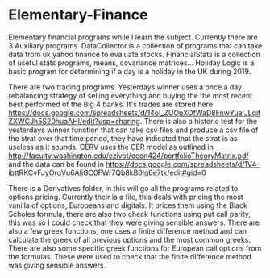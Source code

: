 # Elementary-Finance
Elementary financial programs while I learn the subject.
Currently there are 3 Auxiliary programs.
DataCollector is a collection of programs that can take data from uk yahoo finance to evaluate stocks.
FinancialStats is a collection of useful stats programs, means, covariance matrices...
Holiday Logic is a basic program for determining if a day is a holiday in the UK during 2019.

There are two trading programs.
Yesterdays winner uses a once a day rebalancing strategy of selling everything and buying the the most recent best performed of the Big 4 banks. It's trades are stored here https://docs.google.com/spreadsheets/d/14oI_ZUOpXOfWaD8FnwYualJLqitZXWCJh5S20huaAHI/edit?usp=sharing. There is also a historic test for the yesterdays winner function that can take csv files and produce a csv file of the strat over that time period, they have indicated that the strat is as useless as it sounds.
CERV uses the CER model as outlined in http://faculty.washington.edu/ezivot/econ424/portfolioTheoryMatrix.pdf and the data can be found in https://docs.google.com/spreadsheets/d/1V4-ibttRKCvFJyOrqVu6AIjGC0FWr7Qb8kB0lq6e7tk/edit#gid=0

There is a Derivatives folder, in this will go all the programs related to options pricing.
Currently their is a file, this deals with pricing the most vanilla of options, Europeans and digitals.
It prices them using the Black Scholes formula, there are also two check functions using put call parity, this was so I could check that they were giving sensible answers.
There are also a few greek functions, one uses a finite difference method and can calculate the greek of all previous options and the most common greeks.
There are also some specific greek functions for European call options from the formulas. These were used to check that the finite difference method was giving sensible answers.
